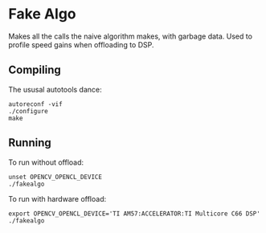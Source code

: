 # Fake Algo

Makes all the calls the naive algorithm makes, with garbage data. Used to
profile speed gains when offloading to DSP.

## Compiling

The ususal autotools dance:

```
autoreconf -vif
./configure
make
```

## Running

To run without offload:

```
unset OPENCV_OPENCL_DEVICE
./fakealgo
```

To run with hardware offload:

```
export OPENCV_OPENCL_DEVICE='TI AM57:ACCELERATOR:TI Multicore C66 DSP'
./fakealgo
```
